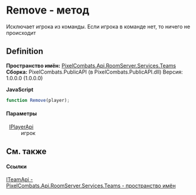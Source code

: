 # Remove - метод


Исключает игрока из команды. Если игрока в команде нет, то ничего не происходит



## Definition
**Пространство имён:** <a href="7587643b-f6ff-4512-becd-cc6af1ddbef0">PixelCombats.Api.RoomServer.Services.Teams</a>  
**Сборка:** PixelCombats.PublicAPI (в PixelCombats.PublicAPI.dll) Версия: 1.0.0.0 (1.0.0.0)

**JavaScript**
``` JavaScript
function Remove(player);
```



#### Параметры
<dl><dt>  <a href="daff9440-f4d4-79a2-3653-919bb66eae04">IPlayerApi</a></dt><dd>игрок</dd></dl>

## См. также


#### Ссылки
<a href="a3487b23-3eb6-2d7d-d40d-3390ab0d53dc">ITeamApi - </a>  
<a href="7587643b-f6ff-4512-becd-cc6af1ddbef0">PixelCombats.Api.RoomServer.Services.Teams - пространство имён</a>  
